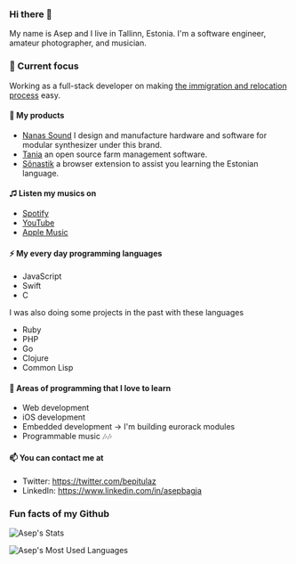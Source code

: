 ### Hi there 👋

My name is Asep and I live in Tallinn, Estonia. I'm a software engineer, amateur photographer, and musician.

### 🎯 Current focus

Working as a full-stack developer on making [the immigration and relocation process](https://jobbatical.com) easy.

#### 🔭 My products

- [Nanas Sound](https://www.nanassound.com) I design and manufacture hardware and software for modular synthesizer under this brand.
- [Tania](https://usetania.org) an open source farm management software.
- [Sõnastik](https://www.sonastik.ee) a browser extension to assist you learning the Estonian language.

#### ♫ Listen my musics on

- [Spotify](https://open.spotify.com/artist/3ZluC2z0z35Pdv8Aky7qMx?si=EmZEkEaiSBKZrmd6_NbXgw)
- [YouTube](https://www.youtube.com/@bepitulaz)
- [Apple Music](https://music.apple.com/ee/artist/asep-bagja/1650464458)

#### ⚡ My every day programming languages

- JavaScript
- Swift
- C

I was also doing some projects in the past with these languages
- Ruby
- PHP
- Go
- Clojure
- Common Lisp

#### 🌱 Areas of programming that I love to learn

- Web development
- iOS development
- Embedded development -> I'm building eurorack modules
- Programmable music 🎶🎶

#### 📫 You can contact me at
- Twitter: https://twitter.com/bepitulaz
- LinkedIn: https://www.linkedin.com/in/asepbagja

### Fun facts of my Github
![Asep's Stats](https://github-readme-stats.vercel.app/api?username=bepitulaz&show_icons=true)

![Asep's Most Used Languages](https://github-readme-stats.vercel.app/api/top-langs/?username=bepitulaz&theme=blue-green)
<!--
Fact

**bepitulaz/bepitulaz** is a ✨ _special_ ✨ repository because its `README.md` (this file) appears on your GitHub profile.

Here are some ideas to get you started:

- 🔭 I’m currently working on ...
- 🌱 I’m currently learning ...
- 👯 I’m looking to collaborate on ...
- 🤔 I’m looking for help with ...
- 💬 Ask me about ...
- 📫 How to reach me: ...
- 😄 Pronouns: ...
- ⚡ Fun fact: ...
-->
